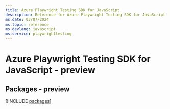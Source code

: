 ```yaml
---
title: Azure Playwright Testing SDK for JavaScript
description: Reference for Azure Playwright Testing SDK for JavaScript
ms.date: 03/07/2024
ms.topic: reference
ms.devlang: javascript
ms.service: playwrighttesting
---
```

# Azure Playwright Testing SDK for JavaScript - preview
## Packages - preview
[!INCLUDE [packages](playwright-testing-index.md)]